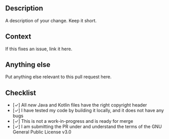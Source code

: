 ## Description

A description of your change. Keep it short.

## Context

If this fixes an issue, link it here.

## Anything else

Put anything else relevant to this pull request here.

## Checklist

- [✓] All *new* Java and Kotlin files have the right copyright header
- [✓] I have tested my code by building it locally, and it does not have any bugs
- [✓] This is not a work-in-progress and is ready for merge
- [✓] I am submitting the PR under and understand the terms of the GNU General Public License v3.0
